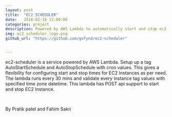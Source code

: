 ```yaml
---
layout: post
title:  "EC2 SCHEDULER"
date:   2018-02-18 12:00:00
categories: project
description: Powered by AWS Lambda to automatically start and stop ec2 instances 
img: ec2_scheduler_logo.png
github_url: "https://github.com/gofynd/ec2-scheduler"


---
```



<p>ec2-scheduler is a service powered by AWS Lambda. Setup up a tag AutoStartSchedule and AutoStopSchedule with cron values. This gives a flexibility for configuring start and stop times for EC2 Instances as per need. The lambda runs every 30 mins and validate every instance tag values with specified time zone datetime. This lambda has POST api support to start and stop EC2 Instance.</p>

<br>
<p>By Pratik patel and Fahim Sakri</p>

